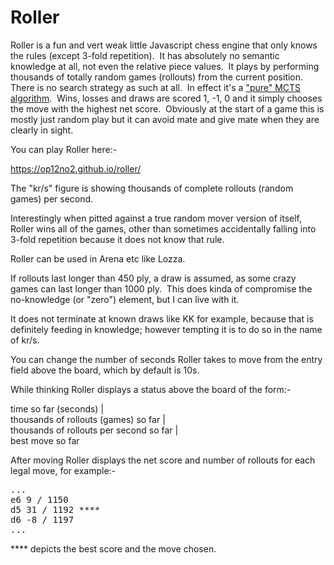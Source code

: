 # Roller 

<p>Roller is a fun and vert weak little Javascript chess engine that only knows the rules (except 3-fold repetition).  It has absolutely no semantic knowledge at all, not even the relative piece values.  It plays by performing thousands of totally random games (rollouts) from the current position.  There is no search strategy as such at all.  In effect it's a <a href="https://en.wikipedia.org/wiki/Monte_Carlo_tree_search#Pure_Monte_Carlo_game_search">"pure" MCTS algorithm</a>.  Wins, losses and draws are scored 1, -1, 0 and it simply chooses the move with the highest net score.  Obviously at the start of a game this is mostly just random play but it can avoid mate and give mate when they are clearly in sight.</p><p>You can play Roller here:-</p>
<p><a href="https://op12no2.github.io/roller/">https://op12no2.github.io/roller/</a></p>
<p>The "kr/s" figure is showing thousands of complete rollouts (random games) per second.</p>
<p>Interestingly when pitted against a true random mover version of itself, Roller wins all of the games, other than sometimes accidentally falling into 3-fold repetition because it does not know that rule.</p>
<p>Roller can be used in Arena etc like Lozza</a>.</p>
<p>If rollouts last longer than 450 ply, a draw is assumed, as some crazy games can last longer than 1000 ply.  This does kinda of compromise the no-knowledge (or "zero") element, but I can live with it.</p>
<p>It does not terminate at known draws like KK for example, because that is  definitely feeding in knowledge; however tempting it is to do so in the name of kr/s.</p>
<p>You can change the number of seconds Roller takes to move from the entry field above the board, which by default is 10s.</p>
<p>While thinking Roller displays a status above the board of the form:-</p>
<p>time so far (seconds) | <br />thousands of rollouts (games) so far |<br />thousands of rollouts per second so far |<br />best move so far</p>
<p>After moving Roller displays the net score and number of rollouts for each  legal move, for example:-</p>
<pre>...<br />e6 9 / 1150<br />d5 31 / 1192 ****<br />d6 -8 / 1197<br />...</pre>
<p>**** depicts the best score and the move chosen.</p>
<p> </p>

